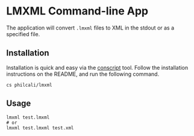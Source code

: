 # LMXML Command-line App

The application will convert `.lmxml` files to XML in the stdout or
as a specified file.

## Installation

Installation is quick and easy via the [conscript][1] tool. Follow the
installation instructions on the README, and run the following command.

[1]: https://github.com/n8han/conscript

```
cs philcali/lmxml
```

## Usage

```
lmxml test.lmxml
# or
lmxml test.lmxml test.xml
```
